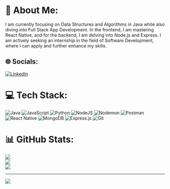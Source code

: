 # 💫 About Me:
I am currently focusing on Data Structures and Algorithms in Java while also diving into Full Stack App Development. In the frontend, I am mastering React Native, and for the backend, I am delving into Node.js and Express. I am actively seeking an internship in the field of Software Development, where I can apply and further enhance my skills.


## 🌐 Socials:
[![LinkedIn](https://img.shields.io/badge/LinkedIn-%230077B5.svg?logo=linkedin&logoColor=white)](https://linkedin.com/in/ayushman-gupta-ba0624220) 

# 💻 Tech Stack:
![Java](https://img.shields.io/badge/java-%23ED8B00.svg?style=for-the-badge&logo=openjdk&logoColor=white) ![JavaScript](https://img.shields.io/badge/javascript-%23323330.svg?style=for-the-badge&logo=javascript&logoColor=%23F7DF1E) ![Python](https://img.shields.io/badge/python-3670A0?style=for-the-badge&logo=python&logoColor=ffdd54) ![NodeJS](https://img.shields.io/badge/node.js-6DA55F?style=for-the-badge&logo=node.js&logoColor=white) ![Nodemon](https://img.shields.io/badge/NODEMON-%23323330.svg?style=for-the-badge&logo=nodemon&logoColor=%BBDEAD) ![Postman](https://img.shields.io/badge/Postman-FF6C37?style=for-the-badge&logo=postman&logoColor=white) ![React Native](https://img.shields.io/badge/react_native-%2320232a.svg?style=for-the-badge&logo=react&logoColor=%2361DAFB) ![MongoDB](https://img.shields.io/badge/MongoDB-%234ea94b.svg?style=for-the-badge&logo=mongodb&logoColor=white) ![Express.js](https://img.shields.io/badge/express.js-%23404d59.svg?style=for-the-badge&logo=express&logoColor=%2361DAFB) ![Git](https://img.shields.io/badge/git-%23F05033.svg?style=for-the-badge&logo=git&logoColor=white)
# 📊 GitHub Stats:
![](https://github-readme-stats.vercel.app/api?username=guptaayushman24&theme=radical&hide_border=true&include_all_commits=false&count_private=true)<br/>
![](https://github-readme-streak-stats.herokuapp.com/?user=guptaayushman24&theme=radical&hide_border=true)<br/>
![](https://github-readme-stats.vercel.app/api/top-langs/?username=guptaayushman24&theme=radical&hide_border=true&include_all_commits=false&count_private=true&layout=compact)

---
[![](https://visitcount.itsvg.in/api?id=guptaayushman24&icon=0&color=0)](https://visitcount.itsvg.in)

<!-- Proudly created with GPRM ( https://gprm.itsvg.in ) -->
